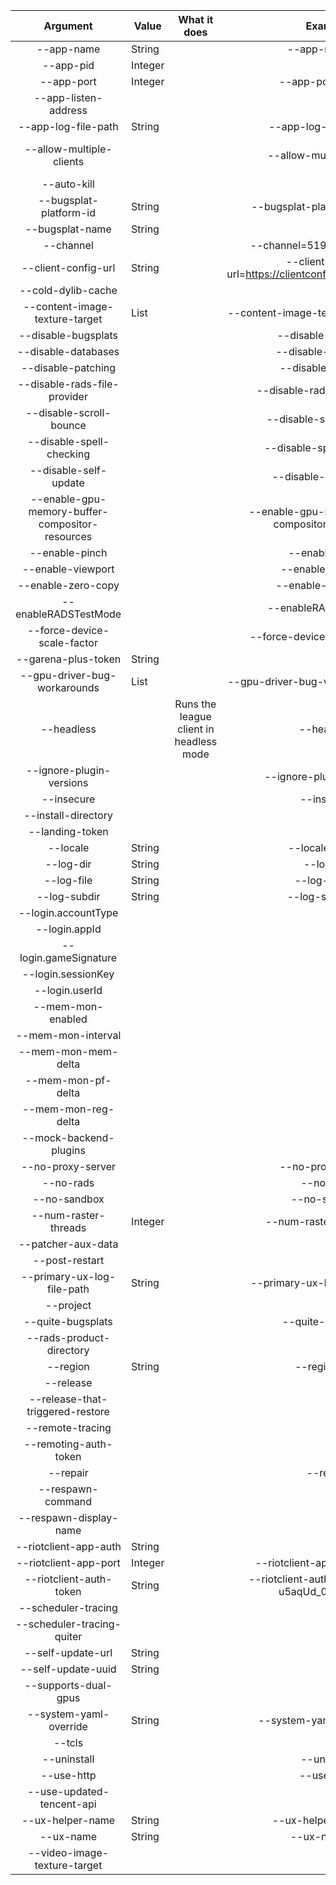 |                     Argument                    | Value   |               What it does              |                     Example                     | Additional information |
|:-----------------------------------------------:|---------|:---------------------------------------:|:-----------------------------------------------:|------------------------|
| --app-name                                      |  String |                                         | --app-name=""                                   |                        |
| --app-pid                                       | Integer |                                         |                                                 |                        |
| --app-port                                      | Integer |                                         | --app-port=12345                                |                        |
| --app-listen-address                            |         |                                         |                                                 |                        |
| --app-log-file-path                             |  String |                                         | --app-log-file-path=""                          |                        |
| --allow-multiple-clients                        |         |                                         | --allow-multiple-clients                        | Disables patching too  |
| --auto-kill                                     |         |                                         |                                                 |                        |
| --bugsplat-platform-id                          |  String |                                         | --bugsplat-platform-id=EUW1                     |                        |
| --bugsplat-name                                 |  String |                                         |                                                 |                        |
| --channel                                       |         |                                         | --channel=51962.1.76785605                      |                        |
| --client-config-url                             |  String |                                         | --client-config-url=https://clientconfig.rpg.riotgames.com |             |
| --cold-dylib-cache                              |         |                                         |                                                 |                        |
| --content-image-texture-target                  |   List  |                                         | --content-image-texture-target=1,2,3,4          |                        |
| --disable-bugsplats                             |         |                                         | --disable-bugsplats                             |                        |
| --disable-databases                             |         |                                         | --disable-databases                             |                        |
| --disable-patching                              |         |                                         | --disable-patching                              |                        |
| --disable-rads-file-provider                    |         |                                         | --disable-rads-file-provider                    |                        |
| --disable-scroll-bounce                         |         |                                         | --disable-scroll-bounce                         |                        |
| --disable-spell-checking                        |         |                                         | --disable-spell-checking                        |                        |
| --disable-self-update                           |         |                                         | --disable-self-update                           |                        |
| --enable-gpu-memory-buffer-compositor-resources |         |                                         | --enable-gpu-memory-buffer-compositor-resources |                        |
| --enable-pinch                                  |         |                                         | --enable-pinch                                  |                        |
| --enable-viewport                               |         |                                         | --enable-viewport                               |                        |
| --enable-zero-copy                              |         |                                         | --enable-zero-copy                              |                        |
| --enableRADSTestMode                            |         |                                         | --enableRADSTestMode                            |                        |
| --force-device-scale-factor                     |         |                                         | --force-device-scale-factor=1                   |                        |
| --garena-plus-token                             |  String |                                         |                                                 |                        |
| --gpu-driver-bug-workarounds                    |   List  |                                         | --gpu-driver-bug-workarounds=1,2,4,5            |                        |
| --headless                                      |         | Runs the league client in headless mode | --headless                                      |                        |
| --ignore-plugin-versions                        |         |                                         | --ignore-plugin-versions                        |                        |
| --insecure                                      |         |                                         | --insecure                                      |                        |
| --install-directory                             |         |                                         |                                                 |                        |
| --landing-token                                 |         |                                         |                                                 |                        |
| --locale                                        |  String |                                         | --locale=en_US                                  |                        |
| --log-dir                                       |  String |                                         | --log-dir                                       |                        |
| --log-file                                      |  String |                                         | --log-file=""                                   |                        |
| --log-subdir                                    |  String |                                         | --log-subdir=""                                 |                        |
| --login.accountType                             |         |                                         |                                                 |                        |
| --login.appId                                   |         |                                         |                                                 |                        |
| --login.gameSignature                           |         |                                         |                                                 |                        |
| --login.sessionKey                              |         |                                         |                                                 |                        |
| --login.userId                                  |         |                                         |                                                 |                        |
| --mem-mon-enabled                               |         |                                         |                                                 |                        |
| --mem-mon-interval                              |         |                                         |                                                 |                        |
| --mem-mon-mem-delta                             |         |                                         |                                                 |                        |
| --mem-mon-pf-delta                              |         |                                         |                                                 |                        |
| --mem-mon-reg-delta                             |         |                                         |                                                 |                        |
| --mock-backend-plugins                          |         |                                         |                                                 |                        |
| --no-proxy-server                               |         |                                         | --no-proxy-server                               |                        |
| --no-rads                                       |         |                                         | --no-rads                                       |                        |
| --no-sandbox                                    |         |                                         | --no-sandbox                                    |                        |
| --num-raster-threads                            | Integer |                                         | --num-raster-threads=1                          |                        |
| --patcher-aux-data                              |         |                                         |                                                 |                        |
| --post-restart                                  |         |                                         |                                                 |                        |
| --primary-ux-log-file-path                      |  String |                                         | --primary-ux-log-file-path=""                   |                        |
| --project                                       |         |                                         |                                                 |                        |
| --quite-bugsplats                               |         |                                         | --quite-bugsplats                               |                        |
| --rads-product-directory                        |         |                                         |                                                 |                        |
| --region                                        |  String |                                         | --region=NA                                     |                        |
| --release                                       |         |                                         |                                                 |                        |
| --release-that-triggered-restore                |         |                                         |                                                 |                        |
| --remote-tracing                                |         |                                         |                                                 |                        |
| --remoting-auth-token                           |         |                                         |                                                 |                        |
| --repair                                        |         |                                         | --repair                                        |                        |
| --respawn-command                               |         |                                         |                                                 |                        |
| --respawn-display-name                          |         |                                         |                                                 |                        |
| --riotclient-app-auth                           |  String |                                         |                                                 |                        |
| --riotclient-app-port                           | Integer |                                         | --riotclient-app-port=12345                     |                        |
| --riotclient-auth-token                         |  String |                                         | --riotclient-auth-token=ivA3Yi-u5aqUd_0q1ATCZM  |                        |
| --scheduler-tracing                             |         |                                         |                                                 |                        |
| --scheduler-tracing-quiter                      |         |                                         |                                                 |                        |
| --self-update-url                               |  String |                                         |                                                 |                        |
| --self-update-uuid                              |  String |                                         |                                                 |                        |
| --supports-dual-gpus                            |         |                                         |                                                 |                        |
| --system-yaml-override                          |  String |                                         | --system-yaml-override=""                       |                        |
| --tcls                                          |         |                                         |                                                 |                        |
| --uninstall                                     |         |                                         | --uninstall                                     |                        |
| --use-http                                      |         |                                         | --use-http                                      |                        |
| --use-updated-tencent-api                       |         |                                         |                                                 |                        |
| --ux-helper-name                                |  String |                                         | --ux-helper-name=""                             |                        |
| --ux-name                                       |  String |                                         | --ux-name=""                                    |                        |
| --video-image-texture-target                    |         |                                         |                                                 |                        |
